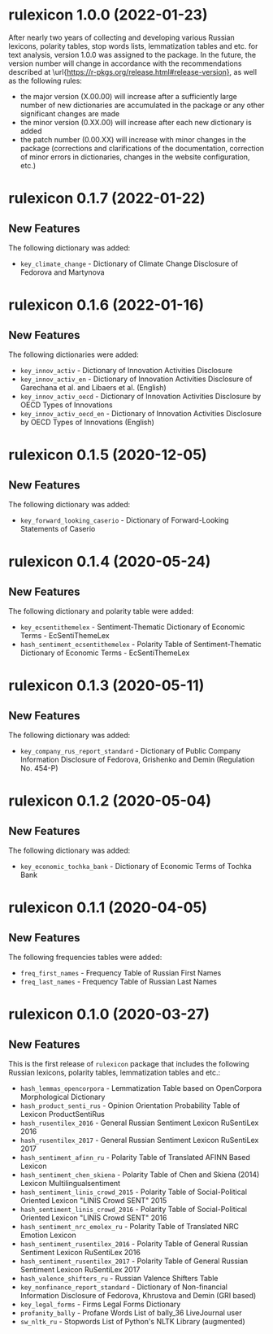 # rulexicon 1.0.0 (2022-01-23)

After nearly two years of collecting and developing various Russian lexicons, polarity tables, stop words lists, lemmatization tables and etc. for text analysis, version 1.0.0 was assigned to the package. In the future, the version number will change in accordance with the recommendations described at \url{https://r-pkgs.org/release.html#release-version}, as well as the following rules:

* the major version (X.00.00) will increase after a sufficiently large number of new dictionaries are accumulated in the package or any other significant changes are made
* the minor version (0.XX.00) will increase after each new dictionary is added
* the patch number (0.00.XX) will increase with minor changes in the package (corrections and clarifications of the documentation, correction of minor errors in dictionaries, changes in the website configuration, etc.)

# rulexicon 0.1.7 (2022-01-22)

## New Features
The following dictionary was added:

* `key_climate_change` - Dictionary of Climate Change Disclosure of Fedorova and Martynova

# rulexicon 0.1.6 (2022-01-16)

## New Features
The following dictionaries were added:

* `key_innov_activ` - Dictionary of Innovation Activities Disclosure
* `key_innov_activ_en` - Dictionary of Innovation Activities Disclosure of Garechana et al. and Libaers et al. (English)
* `key_innov_activ_oecd` - Dictionary of Innovation Activities Disclosure by OECD Types of Innovations
* `key_innov_activ_oecd_en` - Dictionary of Innovation Activities Disclosure by OECD Types of Innovations (English)

# rulexicon 0.1.5 (2020-12-05)

## New Features
The following dictionary was added:

* `key_forward_looking_caserio` - Dictionary of Forward-Looking Statements of Caserio

# rulexicon 0.1.4 (2020-05-24)

## New Features
The following dictionary and polarity table were added:

* `key_ecsentithemelex` - Sentiment-Thematic Dictionary of Economic Terms - EcSentiThemeLex
* `hash_sentiment_ecsentithemelex` - Polarity Table of Sentiment-Thematic Dictionary of Economic Terms - EcSentiThemeLex

# rulexicon 0.1.3 (2020-05-11)

## New Features
The following dictionary was added:

* `key_company_rus_report_standard` - Dictionary of Public Company Information Disclosure of Fedorova, Grishenko and Demin (Regulation No. 454-P)

# rulexicon 0.1.2 (2020-05-04)

## New Features
The following dictionary was added:

* `key_economic_tochka_bank`        - Dictionary of Economic Terms of Tochka Bank

# rulexicon 0.1.1 (2020-04-05)

## New Features
The following frequencies tables were added:

* `freq_first_names`                - Frequency Table of Russian First Names
* `freq_last_names`                 - Frequency Table of Russian Last Names

# rulexicon 0.1.0 (2020-03-27)

## New Features
This is the first release of `rulexicon` package that includes the following Russian lexicons, polarity tables, lemmatization tables and etc.:

* `hash_lemmas_opencorpora`	        - Lemmatization Table based on OpenCorpora Morphological Dictionary
* `hash_product_senti_rus`	        - Opinion Orientation Probability Table of Lexicon ProductSentiRus
* `hash_rusentilex_2016`	          - General Russian Sentiment Lexicon RuSentiLex 2016
* `hash_rusentilex_2017`	          - General Russian Sentiment Lexicon RuSentiLex 2017
* `hash_sentiment_afinn_ru`	        - Polarity Table of Translated AFINN Based Lexicon
* `hash_sentiment_chen_skiena`	    - Polarity Table of Chen and Skiena (2014) Lexicon Multilingualsentiment
* `hash_sentiment_linis_crowd_2015`	- Polarity Table of Social-Political Oriented Lexicon "LINIS Crowd SENT" 2015
* `hash_sentiment_linis_crowd_2016`	- Polarity Table of Social-Political Oriented Lexicon "LINIS Crowd SENT" 2016
* `hash_sentiment_nrc_emolex_ru`	  - Polarity Table of Translated NRC Emotion Lexicon
* `hash_sentiment_rusentilex_2016`	- Polarity Table of General Russian Sentiment Lexicon RuSentiLex 2016
* `hash_sentiment_rusentilex_2017`	- Polarity Table of General Russian Sentiment Lexicon RuSentiLex 2017
* `hash_valence_shifters_ru`	      - Russian Valence Shifters Table  
* `key_nonfinance_report_standard`  - Dictionary of Non-financial Information Disclosure of Fedorova, Khrustova and Demin (GRI based)
* `key_legal_forms`	                - Firms Legal Forms Dictionary
* `profanity_bally`	                - Profane Words List of bally_36 LiveJournal user
* `sw_nltk_ru`	                    - Stopwords List of Python's NLTK Library (augmented)
